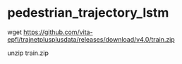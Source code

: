 # pedestrian_trajectory_lstm

wget https://github.com/vita-epfl/trajnetplusplusdata/releases/download/v4.0/train.zip

unzip train.zip
